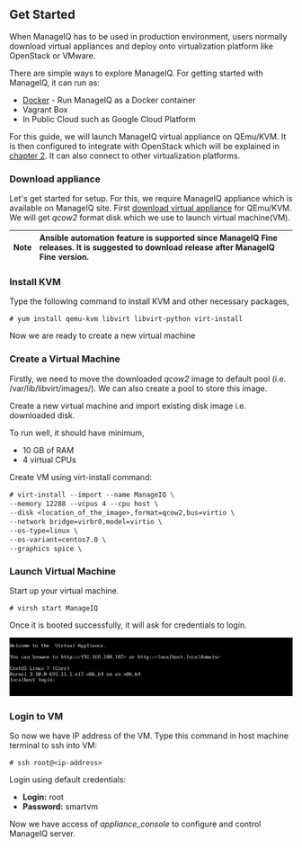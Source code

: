 ## Get Started

When ManageIQ has to be used in production environment, users normally download virtual appliances and deploy onto virtualization platform like OpenStack or VMware.

There are simple ways to explore ManageIQ. For getting started with ManageIQ, it can run as:
- [Docker](https://enhance-manageiq.github.io/2017-10-10-run-manageiq-using-docker/) - Run ManageIQ as a Docker container
- Vagrant Box
- In Public Cloud such as Google Cloud Platform

For this guide, we will launch ManageIQ virtual appliance on QEmu/KVM. It is then configured to integrate with OpenStack which will be explained in [chapter 2](../chapter2/README.md). It can also connect to other virtualization platforms.

### Download appliance

Let's get started for setup. For this, we require ManageIQ appliance which is available on ManageIQ site. First [download virtual appliance](http://manageiq.org/download/) for QEmu/KVM. We will get _qcow2_ format disk which we use to launch virtual machine(VM).

| Note | Ansible automation feature is supported since ManageIQ Fine releases. It is suggested to download release after ManageIQ Fine version. |
|------|:------|

### Install KVM

Type the following command to install KVM and other necessary packages,

```
# yum install qemu-kvm libvirt libvirt-python virt-install
```

Now we are ready to create a new virtual machine

### Create a Virtual Machine

Firstly, we need to move the downloaded _qcow2_ image to default pool (i.e. /var/lib/libvirt/images/). We can also create a pool to store this image.

Create a new virtual machine and import existing disk image i.e. downloaded disk.

To run well, it should have minimum,
 - 10 GB of RAM
 - 4 virtual CPUs

Create VM using virt-install command:
```
# virt-install --import --name ManageIQ \
--memory 12288 --vcpus 4 --cpu host \
--disk <location_of_the_image>,format=qcow2,bus=virtio \
--network bridge=virbr0,model=virtio \
--os-type=linux \
--os-variant=centos7.0 \
--graphics spice \
```

### Launch Virtual Machine

Start up your virtual machine.
```
# virsh start ManageIQ
```
Once it is booted successfully, it will ask for credentials to login.

![appliance screen](../images/chapter1/appliance_screen.png "Appliance Screen")

### Login to VM

So now we have IP address of the VM. Type this command in host machine terminal to ssh into VM:
```
# ssh root@<ip-address>
```

Login using default credentials:

- **Login:** root
- **Password:** smartvm

Now we have access of *appliance_console* to configure and control ManageIQ server.



